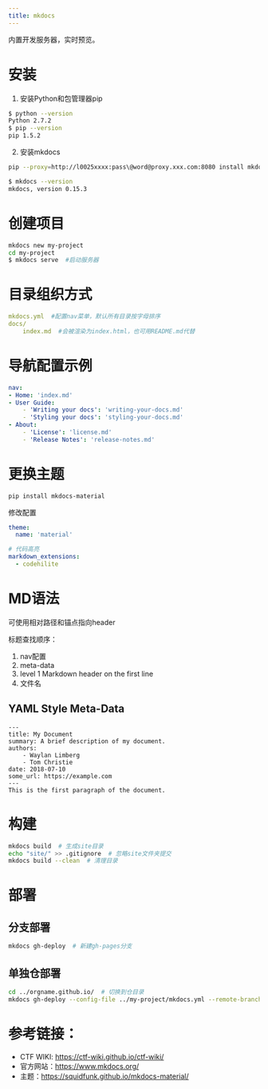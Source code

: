 ```yaml
---
title: mkdocs
---
```


内置开发服务器，实时预览。

# 安装

1. 安装Python和包管理器pip  
```bash
$ python --version
Python 2.7.2
$ pip --version
pip 1.5.2
```
2. 安装mkdocs  
```bash
pip --proxy=http://l0025xxxx:pass\@word@proxy.xxx.com:8080 install mkdocs

$ mkdocs --version
mkdocs, version 0.15.3
```

# 创建项目

```bash
mkdocs new my-project
cd my-project
$ mkdocs serve  #启动服务器
```

# 目录组织方式

```yaml
mkdocs.yml  #配置nav菜单，默认所有目录按字母排序
docs/
    index.md  #会被渲染为index.html，也可用README.md代替
```

# 导航配置示例

```yaml
nav:
- Home: 'index.md'
- User Guide:
    - 'Writing your docs': 'writing-your-docs.md'
    - 'Styling your docs': 'styling-your-docs.md'
- About:
    - 'License': 'license.md'
    - 'Release Notes': 'release-notes.md'
```

# 更换主题

```bash
pip install mkdocs-material
```

修改配置  
```yaml
theme:
  name: 'material'

# 代码高亮
markdown_extensions:
  - codehilite
```

# MD语法

可使用相对路径和锚点指向header

标题查找顺序：  
1. nav配置
2. meta-data
3. level 1 Markdown header on the first line
4. 文件名

## YAML Style Meta-Data

```
---
title: My Document
summary: A brief description of my document.
authors:
    - Waylan Limberg
    - Tom Christie
date: 2018-07-10
some_url: https://example.com
---
This is the first paragraph of the document.
```

# 构建

```bash
mkdocs build  # 生成site目录
echo "site/" >> .gitignore  # 忽略site文件夹提交
mkdocs build --clean  # 清理目录
```

# 部署

## 分支部署

```bash
mkdocs gh-deploy  # 新建gh-pages分支
```

## 单独仓部署

```bash
cd ../orgname.github.io/  # 切换到仓目录
mkdocs gh-deploy --config-file ../my-project/mkdocs.yml --remote-branch master
```


# 参考链接：

- CTF WIKI: <https://ctf-wiki.github.io/ctf-wiki/>
- 官方网站：<https://www.mkdocs.org/>
- 主题：<https://squidfunk.github.io/mkdocs-material/>
